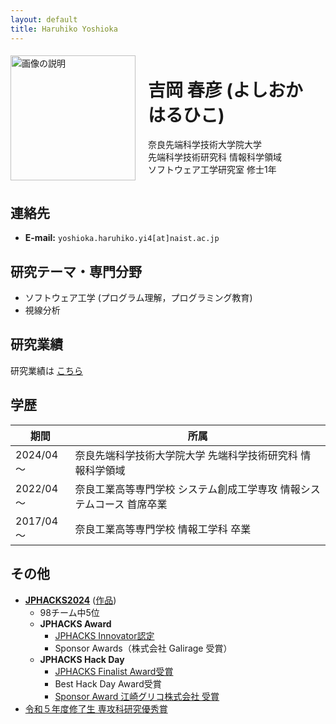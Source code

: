```yaml
---
layout: default
title: Haruhiko Yoshioka
---
```


<div style="display: flex; align-items: center; flex-wrap: wrap;">
  <div style="flex: 0 0 auto; margin-right: 20px;">
    <img src="{{ '/images/yoshioka.jpg' | relative_url }}" alt="画像の説明" style="width: 200px; max-width: 100%; height: auto;">
  </div>
  <div style="flex: 1; word-break: keep-all;">
    <h1>吉岡 春彦 (よしおか はるひこ)</h1>
    <p>
      奈良先端科学技術大学院大学<br>
      先端科学技術研究科 情報科学領域<br>
      ソフトウェア工学研究室 修士1年
    </p>
  </div>
</div>

## 連絡先
- **E-mail:** `yoshioka.haruhiko.yi4[at]naist.ac.jp`

## 研究テーマ・専門分野
- ソフトウェア工学 (プログラム理解，プログラミング教育)
- 視線分析

## 研究業績
研究業績は [こちら](achievements.md)

## 学歴

| 期間 | 所属 |
|-------|--------|
| 2024/04～ | 奈良先端科学技術大学院大学 先端科学技術研究科 情報科学領域 |
| 2022/04～ | 奈良工業高等専門学校 システム創成工学専攻 情報システムコース 首席卒業 |
| 2017/04～ | 奈良工業高等専門学校 情報工学科 卒業 |

## その他
- **[JPHACKS2024](https://jphacks.com/2024/)** ([作品](https://github.com/jphacks/os_2407))
  - 98チーム中5位
  - **JPHACKS Award**
    - [JPHACKS Innovator認定](https://jphacks.com/2024/result/)
    - Sponsor Awards（株式会社 Galirage 受賞）
  - **JPHACKS Hack Day**
    - [JPHACKS Finalist Award受賞](https://jphacks.com/information/award-finalists2024/#:~:text=Eventpix(OS_2407%EF%BC%9AEventpix))
    - Best Hack Day Award受賞
    - [Sponsor Award 江崎グリコ株式会社 受賞](https://www.glico.com/jp/health/contents/JPHACKS_2024/)
- [令和５年度修了生 専攻科研究優秀賞](https://www.nara-k.ac.jp/life/CAMPUS141.pdf)
